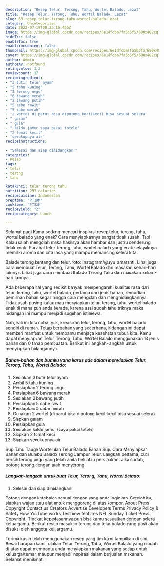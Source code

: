 ```yaml
---
description: "Resep Telur, Terong, Tahu, Wortel Balado, Lezat"
title: "Resep Telur, Terong, Tahu, Wortel Balado, Lezat"
slug: 63-resep-telur-terong-tahu-wortel-balado-lezat
category: Uncategorized
date: 2022-07-19T00:25:16.465Z
image: https://img-global.cpcdn.com/recipes/6e1dfcba7fa5b5f5/680x482cq70/telur-terong-tahu-wortel-balado-foto-resep-utama.jpg
hideToc: false
enableToc: true
enableTocContent: false
thumbnail: https://img-global.cpcdn.com/recipes/6e1dfcba7fa5b5f5/680x482cq70/telur-terong-tahu-wortel-balado-foto-resep-utama.jpg
cover: https://img-global.cpcdn.com/recipes/6e1dfcba7fa5b5f5/680x482cq70/telur-terong-tahu-wortel-balado-foto-resep-utama.jpg
author: Admin
authorAv: notfound
ratingvalue: 3.3
reviewcount: 17
recipeingredient:
- "3 butir telur ayam"
- "5 tahu kuning"
- "2 terong ungu"
- "6 bawang merah"
- "2 bawang putih"
- "5 cabe rawit"
- "5 cabe merah"
- "2 wortel di parut bisa dipotong kecilkecil bisa sesuai selera"
- " garam"
- " gula"
- " kaldu jamur saya pakai totole"
- "2 tomat kecil"
- "secukupnya air"
recipeinstructions:

- "Selesai dan siap dihidangkan!"
categories:
- Resep
tags:
- telur
- terong
- tahu

katakunci: telur terong tahu 
nutrition: 297 calories
recipecuisine: Indonesian
preptime: "PT19M"
cooktime: "PT53M"
recipeyield: "2"
recipecategory: Lunch

---
```



Selamat pagi Kamu sedang mencari inspirasi resep telur, terong, tahu, wortel balado yang enak? Cara menyiapkannya sangat tidak susah. Tapi Kalau salah mengolah maka hasilnya akan hambar dan justru cenderung tidak enak. Padahal telur, terong, tahu, wortel balado yang enak selayaknya memiliki aroma dan cita rasa yang mampu memancing selera kita.


Balado terong kentang dan telur. foto: Instagram/@ayu_amaranti. Lihat juga cara membuat Telur, Terong, Tahu, Wortel Balado dan masakan sehari-hari lainnya. Lihat juga cara membuat Balado Terong Tahu dan masakan sehari-hari lainnya.

Ada beberapa hal yang sedikit banyak mempengaruhi kualitas rasa dari telur, terong, tahu, wortel balado, pertama dari jenis bahan, kemudian pemilihan bahan segar hingga cara mengolah dan menghidangkannya. Tidak usah pusing kalau mau menyiapkan telur, terong, tahu, wortel balado enak di mana pun anda berada, karena asal sudah tahu triknya maka hidangan ini mampu menjadi suguhan istimewa.


Nah, kali ini kita coba, yuk, kreasikan telur, terong, tahu, wortel balado sendiri di rumah. Tetap berbahan yang sederhana, hidangan ini dapat memberi manfaat untuk membantu menjaga kesehatan tubuh kita. Kamu dapat menyiapkan Telur, Terong, Tahu, Wortel Balado menggunakan 13 jenis bahan dan 0 tahap pembuatan. Berikut ini langkah-langkah untuk menyiapkan hidangannya.

<!--inarticleads1-->

##### Bahan-bahan dan bumbu yang harus ada dalam menyiapkan Telur, Terong, Tahu, Wortel Balado:

1. Sediakan 3 butir telur ayam
1. Ambil 5 tahu kuning
1. Persiapkan 2 terong ungu
1. Persiapkan 6 bawang merah
1. Sediakan 2 bawang putih
1. Persiapkan 5 cabe rawit
1. Persiapkan 5 cabe merah
1. Gunakan 2 wortel (di parut bisa dipotong kecil-kecil bisa sesuai selera)
1. Siapkan  garam
1. Persiapkan  gula
1. Sediakan  kaldu jamur (saya pakai totole)
1. Siapkan 2 tomat kecil
1. Siapkan secukupnya air


Sup Tahu Tauge Wortel dan Telur Balado Bahan Sup. Cara Menyiapkan Bahan dan Bumbu Balado Terong Campur Telur. Langkah pertama, cuci bersih terong ungu yang telah anda beli atau persiapkan. Jika sudah, potong terong dengan arah menyerong. 

<!--inarticleads2-->

##### Langkah-langkah untuk buat Telur, Terong, Tahu, Wortel Balado:


1. Selesai dan siap dihidangkan!

Potong dengan ketebalan sesuai dengan yang anda inginkan. Setelah itu, siapkan wajan atau alat untuk menggoreng di atas kompor. About Press Copyright Contact us Creators Advertise Developers Terms Privacy Policy &amp; Safety How YouTube works Test new features NFL Sunday Ticket Press Copyright. Tingkat kepedasannya pun bisa kamu sesuaikan dengan selera keluargamu. Berikut resep masakan terong dan telur balado yang pasti akan disukai oleh anggota keluargamu. 

Terima kasih telah menggunakan resep yang tim kami tampilkan di sini. Besar harapan kami, olahan Telur, Terong, Tahu, Wortel Balado yang mudah di atas dapat membantu anda menyiapkan makanan yang sedap untuk keluarga/teman maupun menjadi inspirasi dalam berjualan makanan. Selamat menikmati
